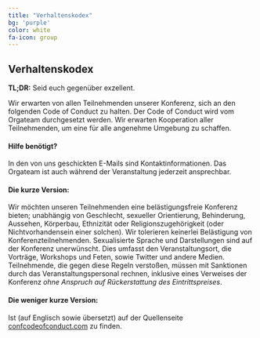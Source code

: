 ```yaml
---
title: "Verhaltenskodex"
bg: 'purple'
color: white
fa-icon: group
---
```


## Verhaltenskodex

**TL;DR:** Seid euch gegenüber exzellent.

Wir erwarten von allen Teilnehmenden unserer Konferenz, sich an den folgenden Code of Conduct zu halten. Der Code of Conduct wird vom Orgateam durchgesetzt werden. Wir erwarten Kooperation aller Teilnehmenden, um eine für alle angenehme Umgebung zu schaffen.


#### Hilfe benötigt?

In den von uns geschickten E-Mails sind Kontaktinformationen. Das Orgateam ist auch während der Veranstaltung jederzeit ansprechbar.

#### Die kurze Version:

Wir möchten unseren Teilnehmenden eine belästigungsfreie Konferenz bieten; unabhängig von Geschlecht, sexueller Orientierung, Behinderung, Aussehen, Körperbau, Ethnizität oder Religionszugehörigkeit (oder Nichtvorhandensein einer solchen). Wir tolerieren keinerlei Belästigung von Konferenzteilnehmenden. Sexualisierte Sprache und Darstellungen sind auf der Konferenz unerwünscht. Dies umfasst den Veranstaltungsort, die Vorträge, Workshops und Feten, sowie Twitter und andere Medien. Teilnehmende, die gegen diese Regeln verstoßen, müssen mit Sanktionen durch das Veranstaltungspersonal rechnen, inklusive eines Verweises der Konferenz *ohne Anspruch auf Rückerstattung des Eintrittspreises*.

#### Die weniger kurze Version:

Ist (auf Englisch sowie übersetzt) auf der Quellenseite [confcodeofconduct.com](http://confcodeofconduct.com) zu finden.
